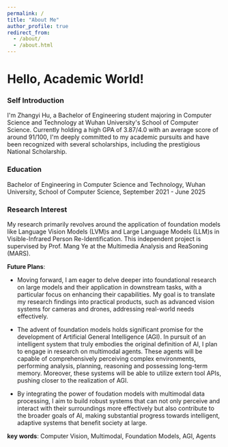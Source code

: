 ```yaml
---
permalink: /
title: "About Me"
author_profile: true
redirect_from: 
  - /about/
  - /about.html
---
```


# Hello, Academic World!


### Self Introduction
I'm Zhangyi Hu, a Bachelor of Engineering student majoring in Computer Science and Technology at Wuhan University's School of Computer Science. Currently holding a high GPA of 3.87/4.0 with an average score of around 91/100, I'm deeply committed to my academic pursuits and have been recognized with several scholarships, including the prestigious National Scholarship.

### Education
Bachelor of Engineering in Computer Science and Technology, Wuhan University, School of Computer Science, September 2021 - June 2025


### Research Interest
My research primarily revolves around the application of foundation models like Language Vision Models (LVM)s and Large Language Models (LLM)s in Visible-Infrared Person Re-Identification. This independent project is supervised by Prof. Mang Ye at the Multimedia Analysis and ReaSoning (MARS).

**Future Plans**: 
* Moving forward, I am eager to delve deeper into foundational research on large models and their application in downstream tasks, with a particular focus on enhancing their capabilities. My goal is to translate my research findings into practical products, such as advanced vision systems for cameras and drones, addressing real-world needs effectively.

* The advent of foundation models holds significant promise for the development of Artificial General Intelligence (AGI). In pursuit of an intelligent system that truly embodies the original definition of AI, I plan to engage in research on multimodal agents. These agents will be capable of comprehensively perceiving complex environments, performing analysis, planning, reasoning and possessing long-term memory. Moreover, these systems will be able to utilize extern tool APIs, pushing closer to the realization of AGI.

* By integrating the power of foudation models with multimodal data processing, I aim to build robust systems that can not only perceive and interact with their surroundings more effectively but also contribute to the broader goals of AI, making substantial progress towards intelligent, adaptive systems that benefit society at large.

**key words**: Computer Vision, Multimodal, Foundation Models, AGI, Agents

